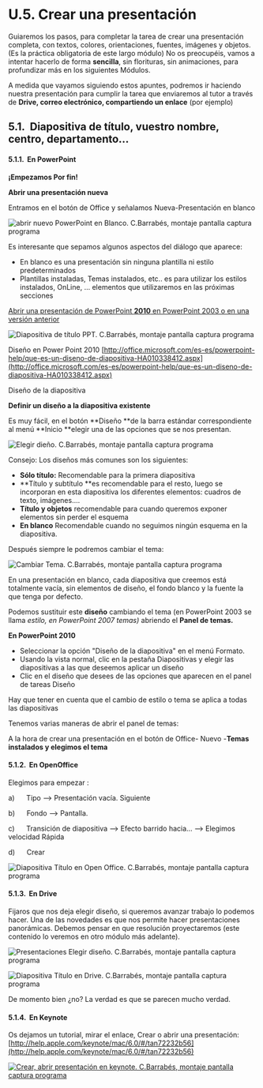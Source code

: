 # U.5. Crear una presentación

Guiaremos los pasos, para completar la tarea de crear una presentación completa, con textos, colores, orientaciones, fuentes, imágenes y objetos. (Es la práctica obligatoria de este largo módulo) No os preocupéis, vamos a intentar hacerlo de forma **sencilla**, sin florituras, sin animaciones, para profundizar más en los siguientes Módulos.

A medida que vayamos siguiendo estos apuntes, podremos ir haciendo nuestra presentación para cumplir la tarea que enviaremos al tutor a través de **Drive, correo electrónico, compartiendo un enlace** (por ejemplo)

## 5.1.  Diapositiva de título, vuestro nombre, centro, departamento...

#### 5.1.1.  En PowerPoint

**¡Empezamos Por fin!**

**Abrir una presentación nueva**

Entramos en el botón de Office y señalamos Nueva-Presentación en blanco


![abrir nuevo PowerPoint en Blanco. C.Barrabés, montaje pantalla captura programa](img/abrir.png)

Es interesante que sepamos algunos aspectos del diálogo que aparece:

*   En blanco es una presentación sin ninguna plantilla ni estilo predeterminados
*   Plantillas instaladas, Temas instalados, etc.. es para utilizar los estilos instalados, OnLine, ... elementos que utilizaremos en las próximas secciones

[Abrir una presentación de PowerPoint **2010** en PowerPoint 2003 o en una versión anterior](http://office.microsoft.com/es-es/powerpoint-help/abrir-una-presentacion-de-powerpoint-2010-en-powerpoint-2003-o-en-una-version-anterior-HA010338391.aspx)


![Diapositiva de título PPT. C.Barrabés, montaje pantalla captura programa](img/diapositivatitulo.png)

Diseño en Power Point 2010 [http://office.microsoft.com/es-es/powerpoint-help/que-es-un-diseno-de-diapositiva-HA010338412.aspx](http://office.microsoft.com/es-es/powerpoint-help/que-es-un-diseno-de-diapositiva-HA010338412.aspx)

Diseño de la diapositiva

**Definir un diseño a la diapositiva existente**

Es muy fácil, en el botón **Diseño **de la barra estándar correspondiente al menú **Inicio **elegir una de las opciones que se nos presentan.


![Elegir dieño. C.Barrabés, montaje pantalla captura programa](img/elegirdisenyo.png)

Consejo: Los diseños más comunes son los siguientes:

*   **Sólo título:** Recomendable para la primera diapositiva
*   **Título y subtítulo **es recomendable para el resto, luego se incorporan en esta diapositiva los diferentes elementos: cuadros de texto, imágenes....
*   **Título y objetos** recomendable para cuando queremos exponer elementos sin perder el esquema
*   **En blanco** Recomendable cuando no seguimos ningún esquema en la diapositiva.

Después siempre le podremos cambiar el tema:


![Cambiar Tema. C.Barrabés, montaje pantalla captura programa](img/tema.png)

En una presentación en blanco, cada diapositiva que creemos está totalmente vacía, sin elementos de diseño, el fondo blanco y la fuente la que tenga por defecto. 

Podemos sustituir este **diseño** cambiando el tema (en PowerPoint 2003 se llama _estilo, en PowerPoint 2007 temas)_ abriendo el **Panel de temas.**

**En PowerPoint 2010** 

*   Seleccionar la opción "Diseño de la diapositiva" en el menú Formato.
*   Usando la vista normal, clic en la pestaña Diapositivas y elegir las diapositivas a las que deseemos aplicar un diseño
*   Clic en el diseño que desees de las opciones que aparecen en el panel de tareas Diseño

Hay que tener en cuenta que el cambio de estilo o tema se aplica a todas las diapositivas

Tenemos varias maneras de abrir el panel de temas:

A la hora de crear una presentación en el botón de Office- Nuevo -**Temas instalados y elegimos el tema**

#### 5.1.2.  En OpenOffice

Elegimos para empezar :

a)      Tipo --> Presentación vacía. Siguiente

b)      Fondo --> Pantalla.

c)      Transición de diapositiva --> Efecto barrido hacia… --> Elegimos velocidad Rápida

d)      Crear


![Diapositiva Título en Open Office. C.Barrabés, montaje pantalla captura programa](img/diapositivatituloopenoffice.png)


#### 5.1.3.  En Drive

Fijaros que nos deja elegir diseño, si queremos avanzar trabajo lo podemos hacer. Una de las novedades es que nos permite hacer presentaciones panorámicas. Debemos pensar en que resolución proyectaremos (este contenido lo veremos en otro módulo más adelante).


![Presentaciones Elegir diseño. C.Barrabés, montaje pantalla captura programa](img/driveeligedisenyo.png)


![Diapositiva Título en Drive. C.Barrabés, montaje pantalla captura programa](img/drivediapotitulo.png)

De momento bien ¿no? La verdad es que se parecen mucho verdad.

#### 5.1.4.  En Keynote

Os dejamos un tutorial, mirar el enlace, Crear o abrir una presentación:  [http://help.apple.com/keynote/mac/6.0/#/tan72232b56](http://help.apple.com/keynote/mac/6.0/#/tan72232b56)


[![Crear, abrir presentación en keynote. C.Barrabés, montaje pantalla captura programa](img/crearabrirpresentacionkeyno.png)](http://help.apple.com/keynote/mac/6.0/#/tan72232b56)
